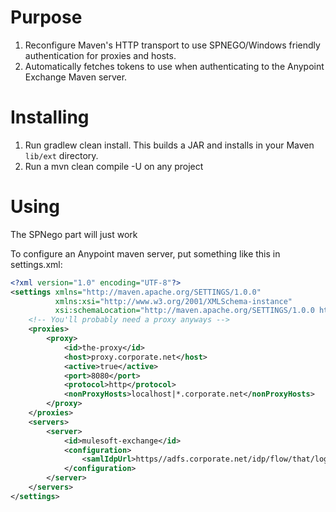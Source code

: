 # Purpose

1. Reconfigure Maven's HTTP transport to use SPNEGO/Windows friendly authentication for proxies and hosts.
1. Automatically fetches tokens to use when authenticating to the Anypoint Exchange Maven server. 

# Installing

1. Run gradlew clean install. This builds a JAR and installs in your Maven `lib/ext` directory.
2. Run a mvn clean compile -U on any project

# Using

The SPNego part will just work

To configure an Anypoint maven server, put something like this in settings.xml:

```xml
<?xml version="1.0" encoding="UTF-8"?>
<settings xmlns="http://maven.apache.org/SETTINGS/1.0.0"
          xmlns:xsi="http://www.w3.org/2001/XMLSchema-instance"
          xsi:schemaLocation="http://maven.apache.org/SETTINGS/1.0.0 http://maven.apache.org/xsd/settings-1.0.0.xsd">
    <!-- You'll probably need a proxy anyways -->
    <proxies>
        <proxy>
            <id>the-proxy</id>
            <host>proxy.corporate.net</host>
            <active>true</active>
            <port>8080</port>
            <protocol>http</protocol>
            <nonProxyHosts>localhost|*.corporate.net</nonProxyHosts>
        </proxy>
    </proxies>
    <servers>
        <server>
            <id>mulesoft-exchange</id>
            <configuration>
                <samlIdpUrl>https//adfs.corporate.net/idp/flow/that/logs/into/Anypoint</samlIdpUrl>
            </configuration>
        </server>
    </servers>
</settings>
```